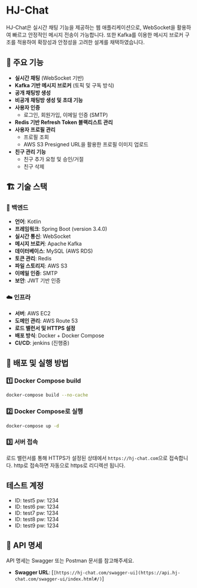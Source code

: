# HJ-Chat

HJ-Chat은 실시간 채팅 기능을 제공하는 웹 애플리케이션으로, WebSocket을 활용하여 빠르고 안정적인 메시지 전송이 가능합니다. 또한 Kafka를 이용한 메시지 브로커 구조를 적용하여 확장성과 안정성을 고려한 설계를 채택하였습니다.

## 🌟 주요 기능

- **실시간 채팅** (WebSocket 기반)
- **Kafka 기반 메시지 브로커** (토픽 및 구독 방식)
- **공개 채팅방 생성**
- **비공개 채팅방 생성 및 초대 기능**
- **사용자 인증**
  - 로그인, 회원가입, 이메일 인증 (SMTP)
- **Redis 기반 Refresh Token 블랙리스트 관리**
- **사용자 프로필 관리**
  - 프로필 조회
  - AWS S3 Presigned URL을 활용한 프로필 이미지 업로드
- **친구 관리 기능**
  - 친구 추가 요청 및 승인/거절
  - 친구 삭제

## 🏗️ 기술 스택

### 📌 백엔드
- **언어**: Kotlin
- **프레임워크**: Spring Boot (version 3.4.0)
- **실시간 통신**: WebSocket
- **메시지 브로커**: Apache Kafka
- **데이터베이스**: MySQL (AWS RDS)
- **토큰 관리**: Redis
- **파일 스토리지**: AWS S3
- **이메일 인증**: SMTP
- **보안**: JWT 기반 인증

### ☁️ 인프라
- **서버**: AWS EC2
- **도메인 관리**: AWS Route 53
- **로드 밸런서 및 HTTPS 설정**
- **배포 방식**: Docker + Docker Compose
- **CI/CD**: jenkins (진행중)

## 🚀 배포 및 실행 방법

### 1️⃣ Docker Compose build 

```sh
docker-compose build --no-cache
```

### 2️⃣ Docker Compose로 실행

```sh
docker-compose up -d
```

### 3️⃣ 서버 접속

로드 밸런서를 통해 HTTPS가 설정된 상태에서 `https://hj-chat.com`으로 접속합니다.
http로 접속하면 자동으로 https로 리디렉션 됩니다.

##  테스트 계정

- ID: test5  pw: 1234
- ID: test6  pw: 1234
- ID: test7  pw: 1234
- ID: test8  pw: 1234
- ID: test9  pw: 1234



## 📌 API 명세

API 명세는 Swagger 또는 Postman 문서를 참고해주세요.

- **Swagger URL**: [`[https://hj-chat.com/swagger-ui](https://api.hj-chat.com/swagger-ui/index.html#/)`]
